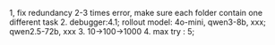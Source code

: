 1, fix redundancy 2-3 times error, make sure each folder contain one different task
2. debugger:4.1; rollout model: 4o-mini, qwen3-8b, xxx; qwen2.5-72b, xxx
3. 10->100->1000
4. max try : 5; 

